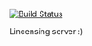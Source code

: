 [![Build Status](https://travis-ci.com/Steven-Ireland/LicenseGuru.svg?token=a9maMm3ysM2aBrhWG4xk&branch=master)](https://travis-ci.com/Steven-Ireland/LicenseGuru)

Lincensing server :)
